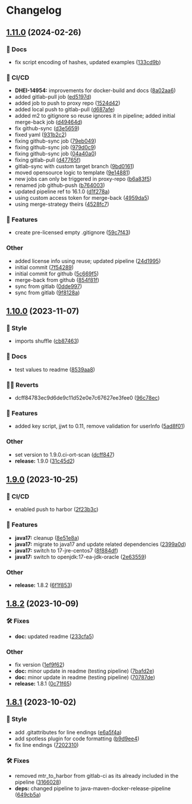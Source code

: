 # Changelog

## [1.11.0](https://gitlab.devops.telekom.de/dhei/teams/hyperion/dev/src/issuer-service/compare/1.10.0...1.11.0) (2024-02-26)


### 📔 Docs

* fix script encoding of hashes, updated examples ([133cd9b](https://gitlab.devops.telekom.de/dhei/teams/hyperion/dev/src/issuer-service/commit/133cd9bcdd2c9f74fbf00fc422d08a0411bac639))


### 🦊 CI/CD

* **DHEI-14954:** improvements for docker-build and docs ([8a02aa6](https://gitlab.devops.telekom.de/dhei/teams/hyperion/dev/src/issuer-service/commit/8a02aa614c589808ee6bb014365a6c800b255f96))
* added gitlab-pull job ([ed5197d](https://gitlab.devops.telekom.de/dhei/teams/hyperion/dev/src/issuer-service/commit/ed5197d8329c6a056bc62545c21fefc6ab781fdf))
* added job to push to proxy repo ([1524d42](https://gitlab.devops.telekom.de/dhei/teams/hyperion/dev/src/issuer-service/commit/1524d427f6e112b9171919aa24db2b907cf3d86b))
* added local push to gitlab-pull ([d687afe](https://gitlab.devops.telekom.de/dhei/teams/hyperion/dev/src/issuer-service/commit/d687afebd3089e049cfd385af962711d32a32068))
* added m2 to gitignore so reuse ignores it in pipeline; added initial merge-back job ([d49464d](https://gitlab.devops.telekom.de/dhei/teams/hyperion/dev/src/issuer-service/commit/d49464d32d38f40bd66b7a5d6b3843b8a181c8d1))
* fix github-sync ([d3e5659](https://gitlab.devops.telekom.de/dhei/teams/hyperion/dev/src/issuer-service/commit/d3e565918fd55b4c34671540d58338fc4436d897))
* fixed yaml ([931b2c2](https://gitlab.devops.telekom.de/dhei/teams/hyperion/dev/src/issuer-service/commit/931b2c21e8f2c4bbc653f7cebcdc3f518ee65174))
* fixing github-sync job ([79eb049](https://gitlab.devops.telekom.de/dhei/teams/hyperion/dev/src/issuer-service/commit/79eb049846a7af1af255f49be8774b4ae26f1c3f))
* fixing github-sync job ([979d0c9](https://gitlab.devops.telekom.de/dhei/teams/hyperion/dev/src/issuer-service/commit/979d0c9d2e22800bea94b6c4e9cdf39144002f77))
* fixing github-sync job ([04a40a0](https://gitlab.devops.telekom.de/dhei/teams/hyperion/dev/src/issuer-service/commit/04a40a06779db2807d463cd251efe2b33e34adc7))
* fixing gitlab-pull ([d47765f](https://gitlab.devops.telekom.de/dhei/teams/hyperion/dev/src/issuer-service/commit/d47765f3f40d6a59410e6bbe93231b4a219a1e15))
* gitlab-sync with custom target branch ([9bd0161](https://gitlab.devops.telekom.de/dhei/teams/hyperion/dev/src/issuer-service/commit/9bd0161d2779d0296f12b35e96808a5f33fd7e49))
* moved opensource logic to template ([9e14881](https://gitlab.devops.telekom.de/dhei/teams/hyperion/dev/src/issuer-service/commit/9e1488111b358299c6bc156315c3f55ea4b945ab))
* new jobs can only be triggered in proxy-repo ([b6a83f5](https://gitlab.devops.telekom.de/dhei/teams/hyperion/dev/src/issuer-service/commit/b6a83f5228049c9c26072db1238c321718ff8c84))
* renamed job github-push ([b764003](https://gitlab.devops.telekom.de/dhei/teams/hyperion/dev/src/issuer-service/commit/b7640030c736ddb136f0fb1de4af45c7b13636a6))
* updated pipeline ref to 16.1.0 ([d1f278a](https://gitlab.devops.telekom.de/dhei/teams/hyperion/dev/src/issuer-service/commit/d1f278a73bed5f4f6f0966622126cac24bfea8b4))
* using custom access token for merge-back ([4959da5](https://gitlab.devops.telekom.de/dhei/teams/hyperion/dev/src/issuer-service/commit/4959da5716bfc274a5ac735f75e9ca91e3c5868b))
* using merge-strategy theirs ([4528fc7](https://gitlab.devops.telekom.de/dhei/teams/hyperion/dev/src/issuer-service/commit/4528fc708ba6c8024f808d7f34d98c6c32d29d31))


### 🚀 Features

* create pre-licensed empty .gitignore ([59c7f43](https://gitlab.devops.telekom.de/dhei/teams/hyperion/dev/src/issuer-service/commit/59c7f43763017cbeb693cf33eb26d87d2805ed2c))


### Other

* added license info using reuse; updated pipeline ([24d1995](https://gitlab.devops.telekom.de/dhei/teams/hyperion/dev/src/issuer-service/commit/24d1995c5ebb243014acf1e8ec5ffb81a949aedb))
* initial commit ([7f54289](https://gitlab.devops.telekom.de/dhei/teams/hyperion/dev/src/issuer-service/commit/7f542890be768beb954d2a91c4440262f8c8602c))
* initial commit for github ([5c669f5](https://gitlab.devops.telekom.de/dhei/teams/hyperion/dev/src/issuer-service/commit/5c669f56a1bfaf44639491eaf1eb6eb606a0197f))
* merge-back from github ([854f81f](https://gitlab.devops.telekom.de/dhei/teams/hyperion/dev/src/issuer-service/commit/854f81f41db90b0b15773d6797f1a224addebc0c))
* sync from gitlab ([0dde997](https://gitlab.devops.telekom.de/dhei/teams/hyperion/dev/src/issuer-service/commit/0dde997733de1044ee80651f7d38780a06396b30))
* sync from gitlab ([9f8128a](https://gitlab.devops.telekom.de/dhei/teams/hyperion/dev/src/issuer-service/commit/9f8128a50bea282b81fb400c68d2452a10c5a918))

## [1.10.0](https://gitlab.devops.telekom.de/dhei/teams/hyperion/dev/src/issuer-service/compare/1.9.0...1.10.0) (2023-11-07)


### 💈 Style

* imports shuffle ([cb87463](https://gitlab.devops.telekom.de/dhei/teams/hyperion/dev/src/issuer-service/commit/cb87463f30594c394175065105d88cc1ac7bf5dd))


### 📔 Docs

* test values to readme ([8539aa8](https://gitlab.devops.telekom.de/dhei/teams/hyperion/dev/src/issuer-service/commit/8539aa88dd136b7990892a2f1cfc5e96446c0398))


### 🙅‍♂️ Reverts

* dcff84783ec9d6de9c11d52e0e7c67627ee3fee0 ([96c78ec](https://gitlab.devops.telekom.de/dhei/teams/hyperion/dev/src/issuer-service/commit/96c78ec76cc0c6a733de2030126d364b87c7bbd8))


### 🚀 Features

* added key script, jjwt to 0.11, remove validation for userInfo ([5ad8f01](https://gitlab.devops.telekom.de/dhei/teams/hyperion/dev/src/issuer-service/commit/5ad8f01ed3e9617be1e97bfbb265cac5b4dc8113))


### Other

* set version to 1.9.0.ci-ort-scan ([dcff847](https://gitlab.devops.telekom.de/dhei/teams/hyperion/dev/src/issuer-service/commit/dcff84783ec9d6de9c11d52e0e7c67627ee3fee0))
* **release:** 1.9.0 ([31c45d2](https://gitlab.devops.telekom.de/dhei/teams/hyperion/dev/src/issuer-service/commit/31c45d22b6ff815c87c500cf6ffae0e5baee83a7))

## [1.9.0](https://gitlab.devops.telekom.de/dhei/teams/hyperion/dev/src/issuer-service/compare/1.8.2...1.9.0) (2023-10-25)


### 🦊 CI/CD

* enabled push to harbor ([2f23b3c](https://gitlab.devops.telekom.de/dhei/teams/hyperion/dev/src/issuer-service/commit/2f23b3c0a9d66306fb8fe5323feab4655726b4c0))


### 🚀 Features

* **java17:** cleanup ([8e51e8a](https://gitlab.devops.telekom.de/dhei/teams/hyperion/dev/src/issuer-service/commit/8e51e8aecdf17d08c72c7cff6bd9738f1c99809b))
* **java17:** migrate to java17 and update related dependencies ([2399a0d](https://gitlab.devops.telekom.de/dhei/teams/hyperion/dev/src/issuer-service/commit/2399a0dd33a1cb032befdb5ecc7edf782a31442e))
* **java17:** switch to 17-jre-centos7 ([8f884df](https://gitlab.devops.telekom.de/dhei/teams/hyperion/dev/src/issuer-service/commit/8f884df5081bb074d61af72193116b52a8e0bf51))
* **java17:** switch to openjdk:17-ea-jdk-oracle ([2e63559](https://gitlab.devops.telekom.de/dhei/teams/hyperion/dev/src/issuer-service/commit/2e6355913797b0d8d9ab4d9aa7426eed6f8cd741))


### Other

* **release:** 1.8.2 ([6f1f853](https://gitlab.devops.telekom.de/dhei/teams/hyperion/dev/src/issuer-service/commit/6f1f853320361058f4c24cd3468180b51673e06d))

## [1.8.2](https://gitlab.devops.telekom.de/dhei/teams/hyperion/dev/src/issuer-service/compare/1.8.1...1.8.2) (2023-10-09)


### 🛠 Fixes

* **doc:** updated readme ([233cfa5](https://gitlab.devops.telekom.de/dhei/teams/hyperion/dev/src/issuer-service/commit/233cfa5395fa1c807be5a6f62394a00c99ff2fdb))


### Other

* fix version ([1ef9f62](https://gitlab.devops.telekom.de/dhei/teams/hyperion/dev/src/issuer-service/commit/1ef9f621e285bdb34d748ca595189dc00d68d8c0))
* **doc:** minor update in readme (testing pipeline) ([7bafd2e](https://gitlab.devops.telekom.de/dhei/teams/hyperion/dev/src/issuer-service/commit/7bafd2e4bbc275ff815db8f812ec38d0105bd8f7))
* **doc:** minor update in readme (testing pipeline) ([70787de](https://gitlab.devops.telekom.de/dhei/teams/hyperion/dev/src/issuer-service/commit/70787de81e500e5a5aeb8b338979b296677c37bd))
* **release:** 1.8.1 ([0c71f65](https://gitlab.devops.telekom.de/dhei/teams/hyperion/dev/src/issuer-service/commit/0c71f657be348bc89a405a1a6017762bb707300e))

## [1.8.1](https://gitlab.devops.telekom.de/dhei/teams/hyperion/dev/src/issuer-service/compare/1.8.0...1.8.1) (2023-10-02)


### 💈 Style

* add .gitattributes for line endings ([e6a5f4a](https://gitlab.devops.telekom.de/dhei/teams/hyperion/dev/src/issuer-service/commit/e6a5f4aecbabe79172b4ca70ec800bb0bb548930))
* add spotless plugin for code formatting ([b9d9ee4](https://gitlab.devops.telekom.de/dhei/teams/hyperion/dev/src/issuer-service/commit/b9d9ee454618ace6689dd8afe1884c1c22f00fea))
* fix line endings ([7202310](https://gitlab.devops.telekom.de/dhei/teams/hyperion/dev/src/issuer-service/commit/7202310bbe31a9bb9ff47365da1464c77c554013))


### 🛠 Fixes

* removed mtr_to_harbor from gitlab-ci as its already included in the pipeline ([3166028](https://gitlab.devops.telekom.de/dhei/teams/hyperion/dev/src/issuer-service/commit/3166028a99f0d6599de0aab3c7e534815dc965ec))
* **deps:** changed pipeline to java-maven-docker-release-pipeline ([649cb5a](https://gitlab.devops.telekom.de/dhei/teams/hyperion/dev/src/issuer-service/commit/649cb5ad8af6105da59abd57d6553f5d52666190))
